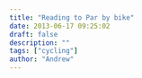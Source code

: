 ```yaml
---
title: "Reading to Par by bike"
date: 2013-06-17 09:25:02
draft: false
description: ""
tags: ["cycling"]
author: "Andrew"
---
```

